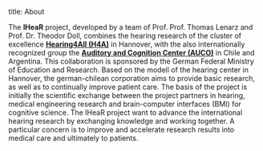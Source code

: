 
title: About


The **IHeaR** project, developed by a team of Prof. Prof. Thomas Lenarz and Prof. Dr. Theodor Doll, combines the hearing research of the cluster of excellence [**Hearing4All (H4A)**](http://hearing4all.eu/EN/) in Hannover, with the also internationally recognized group the [**Auditory and Cognition Center (AUCO)**](http://www.auco.cl/) in Chile and Argentina. This collaboration is sponsored by the German Federal Ministry of Education and Research. Based on the modell of the  hearing center in Hannover, the german-chilean corporation aims to provide basic research, as well as to continually improve patient care. The basis of the project is initially the scientific exchange between the project partners in hearing, medical engineering research and brain-computer interfaces (BMI) for cognitive science. The IHeaR project want to advance the international hearing research by exchanging knowledge and working together. A particular concern is to improve and accelerate research results into medical care and ultimately to patients.  


